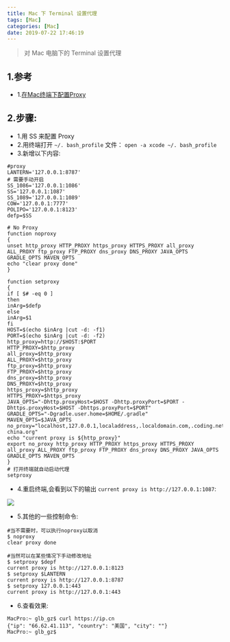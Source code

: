 ```yaml
---
title: Mac 下 Terminal 设置代理
tags: [Mac]
categories: [Mac]
date: 2019-07-22 17:46:19
---
```



> 对 Mac 电脑下的 Terminal 设置代理

<!-- more -->

## 1.参考
* 1.[在Mac终端下配置Proxy](https://miao1007.github.io/%E5%9C%A8mac%E7%BB%88%E7%AB%AF%E4%B8%8B%E9%85%8D%E7%BD%AEproxy/)

## 2.步骤:
* 1.用 SS 来配置 Proxy
* 2.用终端打开 `~/. bash_profile` 文件： `open -a xcode ~/. bash_profile`
* 3.新增以下内容:

```
#proxy
LANTERN='127.0.0.1:8787'
# 需要手动开启
SS_1086='127.0.0.1:1086'
SS='127.0.0.1:1087'
SS_1089='127.0.0.1:1089'
COW='127.0.0.1:7777'
POLIPO='127.0.0.1:8123'
defp=$SS

# No Proxy
function noproxy
{
unset http_proxy HTTP_PROXY https_proxy HTTPS_PROXY all_proxy ALL_PROXY ftp_proxy FTP_PROXY dns_proxy DNS_PROXY JAVA_OPTS GRADLE_OPTS MAVEN_OPTS
echo "clear proxy done"
}

function setproxy
{
if [ $# -eq 0 ]
then
inArg=$defp
else
inArg=$1
fi
HOST=$(echo $inArg |cut -d: -f1)
PORT=$(echo $inArg |cut -d: -f2)
http_proxy=http://$HOST:$PORT
HTTP_PROXY=$http_proxy
all_proxy=$http_proxy
ALL_PROXY=$http_proxy
ftp_proxy=$http_proxy
FTP_PROXY=$http_proxy
dns_proxy=$http_proxy
DNS_PROXY=$http_proxy
https_proxy=$http_proxy
HTTPS_PROXY=$https_proxy
JAVA_OPTS="-Dhttp.proxyHost=$HOST -Dhttp.proxyPort=$PORT -Dhttps.proxyHost=$HOST -Dhttps.proxyPort=$PORT"
GRADLE_OPTS="-Dgradle.user.home=$HOME/.gradle"
MAVEN_OPTS=$JAVA_OPTS
no_proxy="localhost,127.0.0.1,localaddress,.localdomain.com,.coding.net,.ruby-china.org"
echo "current proxy is ${http_proxy}"
export no_proxy http_proxy HTTP_PROXY https_proxy HTTPS_PROXY all_proxy ALL_PROXY ftp_proxy FTP_PROXY dns_proxy DNS_PROXY JAVA_OPTS GRADLE_OPTS MAVEN_OPTS
}
# 打开终端就自动启动代理
setproxy

```

* 4.重启终端,会看到以下的输出 `current proxy is http://127.0.0.1:1087`:

![](http://pic.pgyjz.cn/blog/Mac/MacSetProxy/Snip20190722_1.png)

* 5.其他的一些控制命令:

```
#当不需要时，可以执行noproxy以取消
$ noproxy 
clear proxy done

#当然可以在某些情况下手动修改地址
$ setproxy $depf
current proxy is http://127.0.0.1:8123
$ setproxy $LANTERN
current proxy is http://127.0.0.1:8787
$ setproxy 127.0.0.1:443
current proxy is http://127.0.0.1:443

```

* 6.查看效果:

```
MacPro:~ glb_gz$ curl https://ip.cn
{"ip": "66.62.41.113", "country": "美国", "city": ""}
MacPro:~ glb_gz$ 
```

